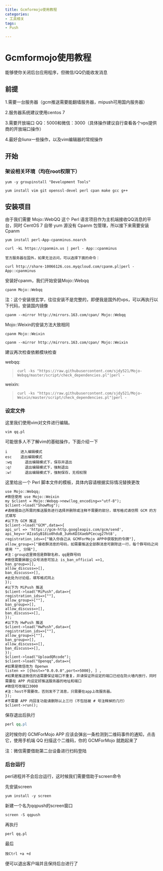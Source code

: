 ```yaml
---
title: Gcmformojo使用教程
categories: 
- 工具相关
tags:
- Push

---
```


# Gcmformojo使用教程

能够使你关闭后台应用程序，但微信/QQ仍能收发消息

## 前提

1.需要一台服务器（gcm推送需要能翻墙服务器，mipush可用国内服务器）

2.服务器系统建议使用centos 7

3.需要开放端口 QQ：5000和微信：3000（具体操作建议自行查看各个vps提供商的开放端口操作）

4.最好会liunx一些操作，以及vim编辑器的常规操作

## 开始

### 架设相关环境（均在root权限下）

```
yum -y groupinstall "Development Tools"
```

~~~ 
yum install vim git openssl-devel perl cpan make gcc g++
~~~

## 安装项目

由于我们需要 Mojo::WebQQ 这个 Perl 语言项目作为主机端接收QQ消息的平台，同时 CentOS 7 自带 yum 源没有 Cpanm 包管理，所以接下来需要安装 Cpanm

~~~ yum install perl-App-cpanminus.noarch
yum install perl-App-cpanminus.noarch
~~~



~~~ curl -kL https://cpanmin.us | perl - App::cpanminus
curl -kL https://cpanmin.us | perl - App::cpanminus
 
官方服务器在国外，如果无法访问，可以选择下面的命令： 

curl http://share-10066126.cos.myqcloud.com/cpanm.pl|perl - App::cpanminus
~~~

安装好cpanm，我们开始安装Mojo::Webqq

~~~ 
cpanm Mojo::Webqq
~~~

注：这个安装很玄学，往往安装不是完整的，即便我是国外的vps，可以再执行以下代码，安装国内镜像

~~~ 
cpanm --mirror http://mirrors.163.com/cpan/ Mojo::Webqq
~~~

Mojo::Weixin的安装方法大致相同

~~~ cpanm Mojo::Weixin
cpanm Mojo::Weixin
~~~

~~~
cpanm --mirror http://mirrors.163.com/cpan/ Mojo::Weixin
~~~

建议再次检查依赖模块检查

webqq:

> ```
> curl -ks "https://raw.githubusercontent.com/sjdy521/Mojo-Webqq/master/script/check_dependencies.pl"|perl -
> ```

weixin:

> ```
> curl -ks "https://raw.githubusercontent.com/sjdy521/Mojo-Weixin/master/script/check_dependencies.pl"|perl -
> ```







### 设定文件

这里我们使用vim对文件进行编辑。

~~~ vim qq.pl
vim qq.pl
~~~

可能很多人不了解vim的基础操作，下面介绍一下

~~~ i      进入编辑模式
i      进入编辑模式
esc    退出编辑模式
:wq      退出编辑模式下，保存并退出
:q!      退出编辑模式下，强制退出
:w!      退出编辑模式下，强制保存，无视权限
~~~

这里给出一个 Perl 脚本文件的模板，具体内容请根据实际情况替换更改

~~~ use Mojo::Webqq;
use Mojo::Webqq;
#微信使用 use Mojo::Weixin
my $client = Mojo::Webqq->new(log_encoding=>"utf-8");
$client->load("ShowMsg");
#请根据自己所需的推送服务进行选择并删除或注释不需要的部分，填写格式请仿照 GCM 的方式填写
#以下为 GCM 推送
$client->load("GCM",data=>{
api_url => 'https://gcm-http.googleapis.com/gcm/send',
api_key=>'AIzaSyB18io0hduB_3uHxKD3XaebPCecug27ht8',
registration_ids=>["输入你自己从 GCMForMojo APP中获取到的令牌"],
allow_group=>["接收群消息的号码，如需要推送全部群消息可删除这一行，每个群号码之间使用 "", 分隔"],
#注：group这里微信是群聊名称，qq是群号码
#微信需要屏蔽公众号消息可加上 is_ban_official =>1,
ban_group=>[],
allow_discuss=>[],
ban_discuss=>[],
#此处为讨论组，填写格式同上
});
#以下为 MiPush 推送
$client->load("MiPush",data=>{
registration_ids=>[""],
allow_group=>[""],
ban_group=>[],
allow_discuss=>[],
ban_discuss=>[],
});
#以下为 HwPush 推送
$client->load("HwPush",data=>{
registration_ids=>[""],
allow_group=>[""],
ban_group=>[],
allow_discuss=>[],
ban_discuss=>[],
});
$client->load("UploadQRcode");
$client->load("Openqq",data=>{
#如果是微信改为 Openwx
listen => [{host=>"0.0.0.0",port=>5000}, ] ,
#如果是推送微信的话需要保证端口不重复，并请保证所设定的端口已经在防火墙内放行，同时需要在 APP 内设定好推送服务器的地址和端口
#微信可改端口3000
#注：host不需要改，否则发不了消息，只需要在app上改服务器。
});
#不需要 APP 内回复功能请删除以上三行（不包括被 # 号注释掉的几行）
$client->run();
~~~

保存退出后执行

~~~ perl qq.pl
perl qq.pl
~~~

这时候你的 GCMForMojo APP 应该会弹出一条检测到二维码事件的通知，点击它，使用手机端 QQ 扫描这个二维码，你的 GCMForMojo 就跑起来了

注：微信需要借助第二台设备进行扫码登陆

### 后台运行

perl进程并不会后台运行，这时候我们需要借助于screen命令

先安装screen

~~~ yum install -y screen
yum install -y screen
~~~

新建一个名为qqpush的screen窗口

~~~ 
screen -S qqpush
~~~

再执行

~~~ 
perl qq.pl
~~~

最后

~~~ 
按Ctrl +a +d
~~~

便可以退出客户端并且保持后台进行了